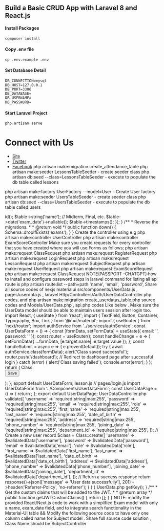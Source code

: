 ## Build a Basic CRUD App with Laravel 8 and React.js

#### Install Packages

```
composer install
```

#### Copy .env file

```
cp .env.example .env
```

#### Set Database Detail

```
DB_CONNECTION=mysql
DB_HOST=127.0.0.1
DB_PORT=3306
DB_DATABASE=
DB_USERNAME=
DB_PASSWORD=
```

#### Start Laravel Project

```
php artisan serve

```

# Connect with Us

-   [Site](https://techvblogs.com/?ref=githubrepo)
-   [Twitter](https://twitter.com/techvblogs)
-   [Facebook](https://facebook.com/techvblogs)
php artisan make:migration create_attendance_table
php artisan make:seeder LessonsTableSeeder  - create seeder class
php artisan db:seed --class=LessonsTableSeeder - execute to populate the db table called lessons

php artisan make:factory UserFactory --model=User  - Create User factory
php artisan make:seeder UsersTableSeeder  - create seeder class
php artisan db:seed --class=UsersTableSeeder - execute to populate the db table called users

<?php

use Illuminate\Database\Migrations\Migration;
use Illuminate\Database\Schema\Blueprint;
use Illuminate\Support\Facades\Schema;

class CreateExamsTable extends Migration
{
    /**
     * Run the migrations.
     *
     * @return void
     */
    public function up()
    {
        Schema::create('exams', function (Blueprint $table) {
            $table->id();
            $table->string('name'); // Midterm, Final, etc.
            $table->date('exam_date')->nullable();
            $table->timestamps();
        });
    }

    /**
     * Reverse the migrations.
     *
     * @return void
     */
    public function down()
    {
        Schema::dropIfExists('exams');
    }
}


Create the controller using e.g php artisan make:controller UserController

 php artisan make:controller ExamScoreController
Make sure you create requests for every controller that you have created where you will use Forms as 
follows;
php artisan make:request ClassRequest
php artisan make:request RegisterRequest
php artisan make:request LoginRequest
php artisan make:request LessonRequest
php artisan make:request SubjectRequest
php artisan make:request UserRequest

php artisan make:request ExamScoreRequest

php artisan make:request ClassRequest


NOTE(PASSPORT -CHATGPT):how to install and configure password steps in laravel

command for listing all api route is php artisan route:list --path=path


 'name',
        'email',
        'password',
Share all source codes of nexjs materialui src/components/UserData.js , pages/userdata.js , laravel
 Http/Controllers/Auth/UserDataController.php codes, and  php artisan make:migration create_userdatas_table.php source codes and Models/UserData.php , api.php codes Like below . Make sure the UserData model should  be able to maintain users session after login too.
 import React, { useState } from 'react';
import { TextField, Button, Container, Typography, Box, Link } from '@mui/material';
import { useRouter } from 'next/router';
import authService from '../services/authService';

const UserDataForm = () => {
    const [formData, setFormData] = useState({
        email: '',
        password: ''
    });
    const router = useRouter();

    const handleChange = e => {
        setFormData({ ...formData, [e.target.name]: e.target.value });
    };

    const handleSubmit = async e => {
        e.preventDefault();
        try {
            await authService.class(formData);
            alert('Class saved successful');
            router.push('/dashboard'); // Redirect to dashboard page after successful login
        } catch (error) {
            alert('Class saving failed');
            console.error(error);
        }
    };

    return (
        <Container maxWidth="sm">
            <Box sx={{ marginTop: 4, textAlign: 'center' }}>
                <Typography variant="h4" component="h1" gutterBottom>
                   Class
                </Typography>
                <form onSubmit={handleSubmit}>
                    <TextField
                        fullWidth
                        margin="normal"
                        type="username"
                        label="username"
                        name="name"
                        value={formData.username}
                        onChange={handleChange}
                        required
                    />
                    <TextField
                        fullWidth
                        margin="normal"
                        type="first_name"
                        label="first_name"
                        name="first_name"
                        value={formData.first_name}
                        onChange={handleChange}
                        required
                    />
                    <TextField
                        fullWidth
                        margin="normal"
                        type="last_name"
                        label="Class"
                        name="last_name"
                        value={formData.last_name}
                        onChange={handleChange}
                        required
                    />
                    <TextField
                        fullWidth
                        margin="normal"
                        type="date_of_birth"
                        label="date_of_birth"
                        name="date_of_birth"
                        value={formData.date_of_birth}
                        onChange={handleChange}
                        required
                    />
                        <TextField
                        fullWidth
                        margin="normal"
                        type="address"
                        label="address"
                        name="address"
                        value={formData.address}
                        onChange={handleChange}
                        required
                    />
                        <TextField
                        fullWidth
                        margin="normal"
                        type="phone_number"
                        label="phone_number"
                        name="phone_number"
                        value={formData.phone_number}
                        onChange={handleChange}
                        required
                    />
                        <TextField
                        fullWidth
                        margin="normal"
                        type="joining_dath"
                        label="joining_dat"
                        name="joining_dat"
                        value={formData.joining_date}
                        onChange={handleChange}
                        required
                    />
                        <TextField
                        fullWidth
                        margin="normal"
                        type="department_id"
                        label="department_id"
                        name="name"
                        value={formData.department_id}
                        onChange={handleChange}
                        required
                    />
                        <TextField
                        fullWidth
                        margin="normal"
                        type="email"
                        label="email"
                        name="name"
                        value={formData.email}
                        onChange={handleChange}
                        required
                    />
                        
                        <TextField
                        fullWidth
                        margin="normal"
                        type="password"
                        label="password"
                        name="password"
                        value={formData.password}
                        onChange={handleChange}
                        required
                    />
                    <Button type="submit" variant="contained" color="primary" size="large">
                        Save
                    </Button>
                </form>
             
            </Box>
        </Container>
    );
};

export default UserDataForm;

lesson.js
// pages/login.js

import UserDataForm from '../Components/UserDataForm';

const UserDataPage = () => {
    return <UserDataForm />;
};

export default UserDataPage;

UserDataController.php
<?php

namespace App\Http\Controllers\Auth;

use App\Http\Controllers\Controller;
use Illuminate\Http\Request;
use Illuminate\Support\Facades\Auth; // Add this line for the Auth facade

<?php

namespace App\Http\Controllers\Auth;
use App\Http\Controllers\Controller;
use App\Models\Class;
use Illuminate\Http\Request;
use Illuminate\Support\Facades\Hash;

class UserData
Controller extends Controller
{
    public function userdata(Request $request)
    {
        // Validate the incoming request data
        $validatedData = $request->validate([
            'username' => 'required|string|max:255',
            'password' => 'required|string|max:255',
            'email' => 'required|string|max:255',
            'role' => 'required|string|max:255',
            'first_name' => 'required|string|max:255',
            'last_name' => 'required|string|max:255',
            'date_of_birth' => 'required|string|max:255',
            'address' => 'required|string|max:255',
            'phone_number' => 'required|string|max:255',
            'joining_date' => 'required|string|max:255',
            'department_id' => 'required|string|max:255',

        ]);

        // Create a new user record
        $class = Class::create([
            'username' => $validatedData['username'],
             'password' => $validatedData['password'],
              'email' => $validatedData['email'],
               'role' => $validatedData['role'],
                'first_name' => $validatedData['first_name'],
                 'last_name' => $validatedData['last_name'],
                  'date_of_birth' => $validatedData['date_of_birth'],
                   'address' => $validatedData['address'],
                    'phone_number' => $validatedData['phone_number'],
                     'joining_date' => $validatedData['joining_date'],
                      'department_id' => $validatedData['department_id'],
 
        ]);

        // Return a success response
        return response()->json(['message' => 'User data successfully'], 201)
            ->header('Referrer-Policy', 'no-referrer');
    }
    }
}

UserData.php
<?php

namespace App;

use Illuminate\Foundation\Auth\User as Authenticatable;
use Illuminate\Notifications\Notifiable;
use Laravel\Passport\HasApiTokens;

class User extends Authenticatable
{
    use HasApiTokens, Notifiable;

    protected $fillable = [
        'username', 'password', 'email', 'role', 'first_name', 'last_name', 'date_of_birth', 'address', 'phone_number', 'token'
    ];

    protected $hidden = [
        'password', 'remember_token', 'token'
    ];

    /**
     * Get the identifier that will be stored in the subject claim of the JWT.
     *
     * @return mixed
     */
    public function getJWTIdentifier()
    {
        return $this->getKey();
    }

    /**
     * Get the custom claims that will be added to the JWT.
     *
     * @return array
     */
    public function getJWTCustomClaims()
    {
        return [];
    }
}




NOTE: modify the provided React/Next.js code to work with a simplified Exam model with only a name, exam_date field, and to integrate search functionality in the Material-UI table 
        &&
Modify the following source code to have only one column called name for Subject model . Share full source code solution , Class Name should be SubjectController
